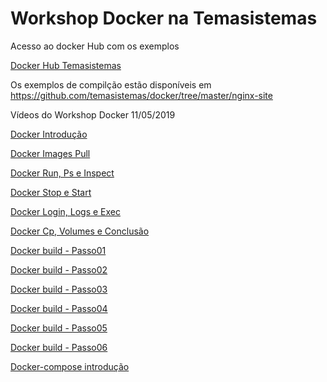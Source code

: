 # Workshop Docker na Temasistemas

Acesso ao docker Hub com os exemplos

[Docker Hub Temasistemas](https://hub.docker.com/?namespace=temasistemas)

Os exemplos de compilção estão disponíveis em https://github.com/temasistemas/docker/tree/master/nginx-site

Vídeos do Workshop Docker 11/05/2019

[Docker Introdução](https://github.com/temasistemas/docker/blob/master/videos/WorkShopDockerComandosBasicos_Introducao.mp4)

[Docker Images Pull](https://github.com/temasistemas/docker/blob/master/videos/WorkShopDockerComandosBasicos_Images_Pull.mp4)

[Docker Run, Ps e Inspect](https://github.com/temasistemas/docker/blob/master/videos/WorkShopDockerComandosBasicos_Run_Ps_Inspect.mp4)

[Docker Stop e Start](https://github.com/temasistemas/docker/blob/master/videos/WorkShopDockerComandosBasicos_Stop_Start.mp4)

[Docker Login, Logs e Exec](https://github.com/temasistemas/docker/blob/master/videos/WorkShopDockerComandosBasicos_Login_Logs_Exec.mp4)

[Docker Cp, Volumes e Conclusão](https://github.com/temasistemas/docker/blob/master/videos/WorkShopDockerComandosBasicos_Cp_Volume_Conclusao.mp4)

[Docker build - Passo01](https://github.com/temasistemas/docker/blob/master/videos/WorkShopDockerBuild_Passo01.mp4)

[Docker build - Passo02](https://github.com/temasistemas/docker/blob/master/videos/WorkShopDockerBuild_Passo02.mp4)

[Docker build - Passo03](https://github.com/temasistemas/docker/blob/master/videos/WorkShopDockerBuild_Passo03.mp4)

[Docker build - Passo04](https://github.com/temasistemas/docker/blob/master/videos/WorkShopDockerBuild_Passo04.mp4)

[Docker build - Passo05](https://github.com/temasistemas/docker/blob/master/videos/WorkShopDockerBuild_Passo05.mp4)

[Docker build - Passo06](https://github.com/temasistemas/docker/blob/master/videos/WorkShopDockerBuild_Passo06.mp4)

[Docker-compose introdução](https://github.com/temasistemas/docker/blob/master/videos/WorkShopDockerBuild_Compose.mp4)
